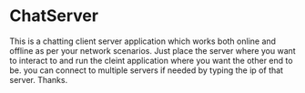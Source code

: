 # ChatServer
This is a chatting client server application which works both online and offline as per your network scenarios.
Just place the server where you want to interact to and run the cleint application where you want the other end to be.
you can connect to multiple servers if needed by typing the ip of that server.
Thanks.
